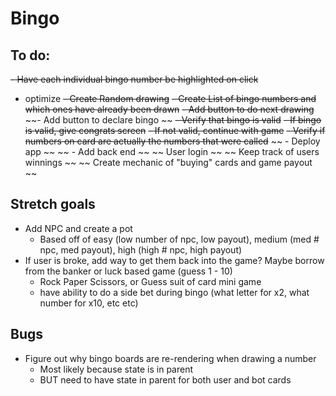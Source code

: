 # Bingo

## To do:
~~- Have each individual bingo number be highlighted on click~~ 
  - optimize
~~- Create Random drawing~~
~~- Create List of bingo numbers and which ones have already been drawn~~
~~- Add button to do next drawing~~
~~- Add button to declare bingo ~~
~~- Verify that bingo is valid~~
~~- If bingo is valid, give congrats screen~~
~~- If not valid, continue with game~~
~~- Verify if numbers on card are actually the numbers that were called~~
~~ - Deploy app ~~
~~ - Add back end ~~
  ~~ User login ~~
  ~~ Keep track of users winnings ~~
  ~~ Create mechanic of "buying" cards and game payout ~~

## Stretch goals
- Add NPC and create a pot
  - Based off of easy (low number of npc, low payout), medium (med # npc, med payout), high (high # npc, high payout)
- If user is broke, add way to get them back into the game? Maybe borrow from the banker or luck based game (guess 1 - 10)
  - Rock Paper Scissors, or Guess suit of card mini game
  - have ability to do a side bet during bingo (what letter for x2, what number for x10, etc etc)



## Bugs
- Figure out why bingo boards are re-rendering when drawing a number
  - Most likely because state is in parent
  - BUT need to have state in parent for both user and bot cards